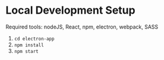 # Local Development Setup

Required tools: nodeJS, React, npm, electron, webpack, SASS

1. `cd electron-app`
2. `npm install`
3. `npm start`
